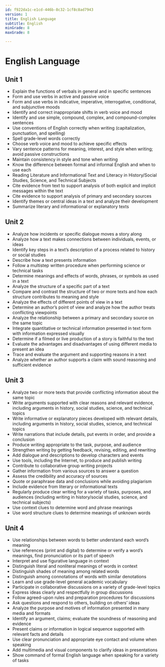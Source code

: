 ```yaml
---
id: f922da1c-e1cd-446b-8c32-1cf8c8ad7943
version: 1
title: English Language
subtitle: English
minGrade: 8
maxGrade: 8

---
```

# English Language


## Unit 1
* Explain the functions of verbals in general and in specific sentences
* Form and use verbs in active and passive voice
* Form and use verbs in indicative, imperative, interrogative, conditional, and subjunctive moods
* Identify and correct inappropriate shifts in verb voice and mood
* Identify and use simple, compound, complex, and compound-complex sentences
* Use conventions of English correctly when writing (capitalization, punctuation, and spelling)
* Spell grade-level words correctly
* Choose verb voice and mood to achieve specific effects
* Vary sentence patterns for meaning, interest, and style when writing; avoid passive constructions
* Maintain consistency in style and tone when writing
* Know the difference between formal and informal English and when to use each
* Reading Literature and Informational Text and Literacy in History/Social Studies, Science, and Technical Subjects
* Cite evidence from text to support analysis of both explicit and implicit messages within the text
* Cite evidence to support analysis of primary and secondary sources
* Identify themes or central ideas in a text and analyze their development
* Summarize literary and informational or explanatory texts

## Unit 2
* Analyze how incidents or specific dialogue moves a story along
* Analyze how a text makes connections between individuals, events, or ideas
* Identify key steps in a text’s description of a process related to history or social studies
* Describe how a text presents information
* Follow a multistep written procedure when performing science or technical tasks
* Determine meanings and effects of words, phrases, or symbols as used in a text
* Analyze the structure of a specific part of a text
* Compare and contrast the structure of two or more texts and how each structure contributes to meaning and style
* Analyze the effects of different points of view in a text
* Determine an author’s point of view and analyze how the author treats conflicting viewpoints
* Analyze the relationship between a primary and secondary source on the same topic
* Integrate quantitative or technical information presented in text form with information expressed visually
* Determine if a filmed or live production of a story is faithful to the text
* Evaluate the advantages and disadvantages of using different media to present an idea
* Trace and evaluate the argument and supporting reasons in a text
* Analyze whether an author supports a claim with sound reasoning and sufficient evidence

## Unit 3
* Analyze two or more texts that provide conflicting information about the same topic
* Write arguments supported with clear reasons and relevant evidence, including arguments in history, social studies, science, and technical topics
* Write informative or explanatory pieces developed with relevant details, including arguments in history, social studies, science, and technical topics
* Write narrations that include details, put events in order, and provide a conclusion
* Produce writing appropriate to the task, purpose, and audience
* Strengthen writing by getting feedback, revising, editing, and rewriting
* Add dialogue and descriptions to develop characters and events
* Use tools, including the Internet, to produce and publish writing
* Contribute to collaborative group writing projects
* Gather information from various sources to answer a question
* Assess the credibility and accuracy of sources
* Quote or paraphrase data and conclusions while avoiding plagiarism
* Include evidence from literary or informational texts
* Regularly produce clear writing for a variety of tasks, purposes, and audiences (including writing in history/social studies, science, and technical subjects)
* Use context clues to determine word and phrase meanings
* Use word structure clues to determine meanings of unknown words

## Unit 4
* Use relationships between words to better understand each word’s meaning
* Use references (print and digital) to determine or verify a word’s meanings, find pronunciation or its part of speech
* Interpret and use figurative language in context
* Distinguish literal and nonliteral meanings of words in context
* Distinguish shades of meaning among related words
* Distinguish among connotations of words with similar denotations
* Learn and use grade-level general academic vocabulary
* Participate in collaborative discussions on a variety of grade-level topics
* Express ideas clearly and respectfully in group discussions
* Follow agreed-upon rules and preparation procedures for discussions
* Ask questions and respond to others, building on others’ ideas
* Analyze the purpose and motives of information presented in many media and formats
* Identify an argument, claims; evaluate the soundness of reasoning and evidence
* Present claims or information in logical sequence supported with relevant facts and details
* Use clear pronunciation and appropriate eye contact and volume when speaking
* Add multimedia and visual components to clarify ideas in presentations
* Show command of formal English language when speaking for a variety of tasks